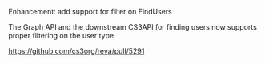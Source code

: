 Enhancement: add support for filter on FindUsers

The Graph API and the downstream CS3API for finding users now supports
proper filtering on the user type

https://github.com/cs3org/reva/pull/5291